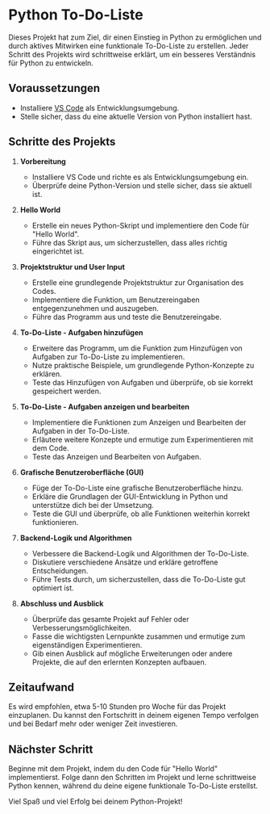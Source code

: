 # Python To-Do-Liste

Dieses Projekt hat zum Ziel, dir einen Einstieg in Python zu ermöglichen und durch aktives Mitwirken eine funktionale To-Do-Liste zu erstellen. Jeder Schritt des Projekts wird schrittweise erklärt, um ein besseres Verständnis für Python zu entwickeln.

## Voraussetzungen

- Installiere [VS Code](https://code.visualstudio.com/) als Entwicklungsumgebung.
- Stelle sicher, dass du eine aktuelle Version von Python installiert hast.

## Schritte des Projekts

1. **Vorbereitung**
   - Installiere VS Code und richte es als Entwicklungsumgebung ein.
   - Überprüfe deine Python-Version und stelle sicher, dass sie aktuell ist.

2. **Hello World**
   - Erstelle ein neues Python-Skript und implementiere den Code für "Hello World".
   - Führe das Skript aus, um sicherzustellen, dass alles richtig eingerichtet ist.

3. **Projektstruktur und User Input**
   - Erstelle eine grundlegende Projektstruktur zur Organisation des Codes.
   - Implementiere die Funktion, um Benutzereingaben entgegenzunehmen und auszugeben.
   - Führe das Programm aus und teste die Benutzereingabe.

4. **To-Do-Liste - Aufgaben hinzufügen**
   - Erweitere das Programm, um die Funktion zum Hinzufügen von Aufgaben zur To-Do-Liste zu implementieren.
   - Nutze praktische Beispiele, um grundlegende Python-Konzepte zu erklären.
   - Teste das Hinzufügen von Aufgaben und überprüfe, ob sie korrekt gespeichert werden.

5. **To-Do-Liste - Aufgaben anzeigen und bearbeiten**
   - Implementiere die Funktionen zum Anzeigen und Bearbeiten der Aufgaben in der To-Do-Liste.
   - Erläutere weitere Konzepte und ermutige zum Experimentieren mit dem Code.
   - Teste das Anzeigen und Bearbeiten von Aufgaben.

6. **Grafische Benutzeroberfläche (GUI)**
   - Füge der To-Do-Liste eine grafische Benutzeroberfläche hinzu.
   - Erkläre die Grundlagen der GUI-Entwicklung in Python und unterstütze dich bei der Umsetzung.
   - Teste die GUI und überprüfe, ob alle Funktionen weiterhin korrekt funktionieren.

7. **Backend-Logik und Algorithmen**
   - Verbessere die Backend-Logik und Algorithmen der To-Do-Liste.
   - Diskutiere verschiedene Ansätze und erkläre getroffene Entscheidungen.
   - Führe Tests durch, um sicherzustellen, dass die To-Do-Liste gut optimiert ist.

8. **Abschluss und Ausblick**
   - Überprüfe das gesamte Projekt auf Fehler oder Verbesserungsmöglichkeiten.
   - Fasse die wichtigsten Lernpunkte zusammen und ermutige zum eigenständigen Experimentieren.
   - Gib einen Ausblick auf mögliche Erweiterungen oder andere Projekte, die auf den erlernten Konzepten aufbauen.

## Zeitaufwand

Es wird empfohlen, etwa 5-10 Stunden pro Woche für das Projekt einzuplanen. Du kannst den Fortschritt in deinem eigenen Tempo verfolgen und bei Bedarf mehr oder weniger Zeit investieren.

## Nächster Schritt

Beginne mit dem Projekt, indem du den Code für "Hello World" implementierst. Folge dann den Schritten im Projekt und lerne schrittweise Python kennen, während du deine eigene funktionale To-Do-Liste erstellst.

Viel Spaß und viel Erfolg bei deinem Python-Projekt!
